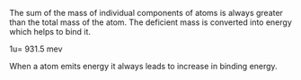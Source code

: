 The sum of the mass of individual components of atoms is always greater than the total mass of the atom. The deficient mass is converted into energy which helps to bind it.

1u= 931.5 mev

When a atom emits energy it always leads to increase in binding energy.
